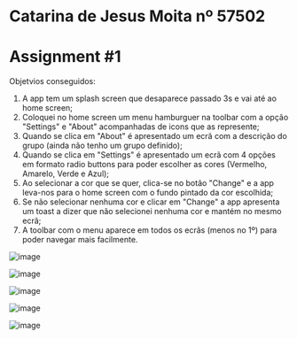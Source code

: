 # Catarina de Jesus Moita nº 57502

# Assignment #1

Objetvios conseguidos:

  1) A app tem um splash screen que desaparece passado 3s e vai até ao home screen;
  2) Coloquei no home screen um menu hamburguer na toolbar com a opção "Settings" e "About" acompanhadas de icons que as represente;
  3) Quando se clica em "About" é apresentado um ecrã com a descrição do grupo (ainda não tenho um grupo definido);
  4) Quando se clica em "Settings" é apresentado um ecrã com 4 opções em formato radio buttons para poder escolher as cores (Vermelho, Amarelo, Verde e Azul);
  5) Ao selecionar a cor que se quer, clica-se no botão "Change" e a app leva-nos para o home screen com o fundo pintado da cor escolhida;
  6) Se não selecionar nenhuma cor e clicar em "Change" a app apresenta um toast a dizer que não selecionei nenhuma cor e mantém no mesmo ecrã;
  7) A toolbar com o menu aparece em todos os ecrãs (menos no 1º) para poder navegar mais facilmente.

![image](https://user-images.githubusercontent.com/56196839/135767621-5a8e18a8-d3a2-4020-9493-6a24525a5056.png)

![image](https://user-images.githubusercontent.com/56196839/135767650-2acd4a31-496f-461f-a399-3afb0bad6ddd.png)

![image](https://user-images.githubusercontent.com/56196839/135767694-2a834502-c82e-4897-81fe-89c67af248b0.png)

![image](https://user-images.githubusercontent.com/56196839/135767659-be9577c4-dd96-4b33-879e-a435e6d4635f.png)

![image](https://user-images.githubusercontent.com/56196839/135767721-bb8f8be7-01b6-4227-b7c4-31920b734e83.png)
